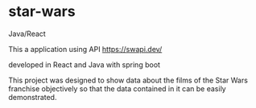 # star-wars
Java/React


This a application using API https://swapi.dev/

developed in React and Java with spring boot


This project was designed to show data about the films of the Star Wars franchise objectively so that the data contained in it can be easily demonstrated.
